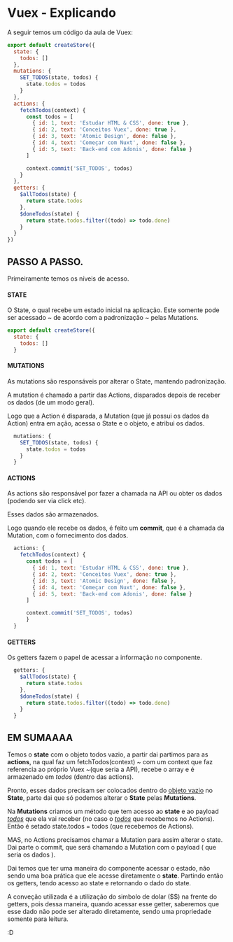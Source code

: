 # Vuex - Explicando

A seguir temos um código da aula de Vuex:



```javascript
export default createStore({
  state: {
    todos: []
  },
  mutations: {
    SET_TODOS(state, todos) {
      state.todos = todos
    }
  },
  actions: {
    fetchTodos(context) {
      const todos = [
        { id: 1, text: 'Estudar HTML & CSS', done: true },
        { id: 2, text: 'Conceitos Vuex', done: true },
        { id: 3, text: 'Atomic Design', done: false },
        { id: 4, text: 'Começar com Nuxt', done: false },
        { id: 5, text: 'Back-end com Adonis', done: false }
      ]

      context.commit('SET_TODOS', todos)
    }
  },
  getters: {
    $allTodos(state) {
      return state.todos
    },
    $doneTodos(state) {
      return state.todos.filter((todo) => todo.done)
    }
  }
})
```

## PASSO A PASSO.

Primeiramente temos os níveis de acesso. 

#### STATE

O State, o qual recebe um estado inicial na aplicação. Este somente pode ser acessado ~ de acordo com a padronização ~ pelas Mutations.

```javascript
export default createStore({
  state: {
    todos: []
  }
```

#### MUTATIONS

As mutations são responsáveis por alterar o State, mantendo padronização.

A mutation é chamado a partir das Actions, disparados depois de receber os dados (de um modo geral).

Logo que a Action é disparada, a Mutation (que já possui os dados da Action) entra em ação, acessa o State e o objeto, e atribui os dados.



```javascript
  mutations: {
    SET_TODOS(state, todos) {
      state.todos = todos
    }
  }
```

#### ACTIONS

As actions são responsável por fazer a chamada na API ou obter os dados (podendo ser via click etc). 

Esses dados são armazenados.

Logo quando ele recebe os dados, é feito um **commit**, que é a chamada da Mutation, com o fornecimento dos dados.

```javascript
  actions: {
    fetchTodos(context) {
      const todos = [
        { id: 1, text: 'Estudar HTML & CSS', done: true },
        { id: 2, text: 'Conceitos Vuex', done: true },
        { id: 3, text: 'Atomic Design', done: false },
        { id: 4, text: 'Começar com Nuxt', done: false },
        { id: 5, text: 'Back-end com Adonis', done: false }
      ]

      context.commit('SET_TODOS', todos)
      }
  }
```



#### GETTERS

Os getters fazem o papel de acessar a informação no componente.

```javascript
  getters: {
    $allTodos(state) {
      return state.todos
    },
    $doneTodos(state) {
      return state.todos.filter((todo) => todo.done)
    }
  }
```



## EM SUMAAAA

Temos o **state** com o objeto todos vazio, a partir dai partimos para as **actions**, na qual faz um fetchTodos(context) ~ com um context que faz referencia ao próprio Vuex ~(que seria a API), recebe o array e é armazenado em *todos* (dentro das actions).

Pronto, esses dados precisam ser colocados dentro do <u>objeto vazio</u> no **State**, parte dai que só podemos alterar o **State** pelas **Mutations**.

Na **Mutations** criamos um método que tem acesso ao **state** e ao payload *<u>todos</u>* que ela vai receber (no caso o <u>*todos*</u> que recebemos no Actions). Então é setado state.todos = todos (que recebemos de Actions).

MAS, no Actions precisamos chamar a Mutation para assim alterar o state. Dai parte o commit, que será chamando a Mutation com o payload ( que seria os dados ).

Dai temos que ter uma maneira do componente acessar o estado, não sendo uma boa prática que ele acesse diretamente o **state**. Partindo então os getters, tendo acesso ao state e retornando o dado do state.



A conveção utilizada é a utilização do simbolo de dolar ($$) na frente do getters, pois dessa maneira, quando acessar esse getter, saberemos que esse dado não pode ser alterado diretamente, sendo uma propriedade somente para leitura.

:D
